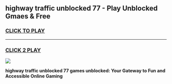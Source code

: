 
## highway traffic unblocked 77 - Play Unblocked Gmaes & Free
<h3>
<a href="https://news.freeplayer.one?title=highway_traffic_unblocked_77&ref=16F">CLICK TO PLAY</a></h3>
<hr>

<h3>
<a href="https://news.freeplayer.one?title=highway_traffic_unblocked_77&ref=16F">CLICK 2 PLAY</a>
  
</h3>

<a href="https://news.freeplayer.one?title=highway_traffic_unblocked_77&ref=16F/"><img src="https://clearcache.store/games.png"></a>


**highway traffic unblocked 77 games unblocked: Your Gateway to Fun and Accessible Online Gaming**
